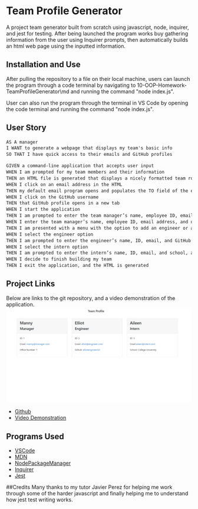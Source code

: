 # Team Profile Generator
A project team generator built from scratch using javascript, node, inquirer, and jest for testing. After being launched the program works buy gathering information from the user using Inquirer prompts, then automatically builds an html web page using the inputted information.

## Installation and Use
After pulling the repository to a file on their local machine, users can launch the program through a code terminal by navigating to 10-OOP-Homework-TeamProfileGenerator\md and running the command "node index.js".

User can also run the program through the terminal in VS Code by opening the code terminal and running the command "node index.js".

## User Story

```md
AS A manager
I WANT to generate a webpage that displays my team's basic info
SO THAT I have quick access to their emails and GitHub profiles
```

```md
GIVEN a command-line application that accepts user input
WHEN I am prompted for my team members and their information
THEN an HTML file is generated that displays a nicely formatted team roster based on user input
WHEN I click on an email address in the HTML
THEN my default email program opens and populates the TO field of the email with the address
WHEN I click on the GitHub username
THEN that GitHub profile opens in a new tab
WHEN I start the application
THEN I am prompted to enter the team manager’s name, employee ID, email address, and office number
WHEN I enter the team manager’s name, employee ID, email address, and office number
THEN I am presented with a menu with the option to add an engineer or an intern or to finish building my team
WHEN I select the engineer option
THEN I am prompted to enter the engineer’s name, ID, email, and GitHub username, and I am taken back to the menu
WHEN I select the intern option
THEN I am prompted to enter the intern’s name, ID, email, and school, and I am taken back to the menu
WHEN I decide to finish building my team
THEN I exit the application, and the HTML is generated
```

## Project Links
Below are links to the git repository, and a video demonstration of the application.
![screenshot](md/Assets/myproject.jpg)

* [Github](https://github.com/dearg-amadaun/11-Express-Homework-Note-Taker)
* [Video Demonstration](https://drive.google.com/file/d/11NxdmW9mHylIjRbQPuM80ccw55T0k_26/view)


## Programs Used

* [VSCode](https://code.visualstudio.com/)
* [MDN](https://developer.mozilla.org/en-US/)
* [NodePackageManager](https://www.npmjs.com/)
* [Inquirer](https://www.npmjs.com/package/inquirer)
* [Jest](https://www.npmjs.com/package/jest)


##Credits
Many thanks to my tutor Javier Perez for helping me work through some of the harder javascript and finally helping me to understand how jest test writing works.


<!-- ## License
This project is licensed under the MIT License - see the [LICENSE.md](LICENSE.md) file for details -->
